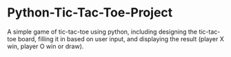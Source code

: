 # Python-Tic-Tac-Toe-Project
A simple game of tic-tac-toe using python, including designing the tic-tac-toe board, filling it in based on user input, and displaying the result (player X win, player O win or draw).

